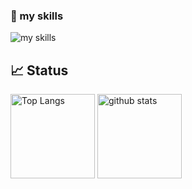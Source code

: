 ### 🌱 my skills
<img alt="my skills" src="https://skillicons.dev/icons?theme=light&perline=8&i=php,python,java,go,ts,js,html,css,jquery,nodejs,react,mysql,mongo,aws,gcp,git,github,githubactions,figma" />


## 📈 Status
<p align="left"> 
  <img alt="Top Langs" height="135px" src="https://github-readme-stats.vercel.app/api/top-langs/?username=Mamoru-Shiba&layout=compact&show_icons=true" />
  <img alt="github stats" height="135px" src="https://github-readme-stats.vercel.app/api?username=Mamoru-Shiba" />
</p>
